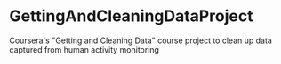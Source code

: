 # GettingAndCleaningDataProject
Coursera's "Getting and Cleaning Data" course project to clean up data captured from human activity monitoring
